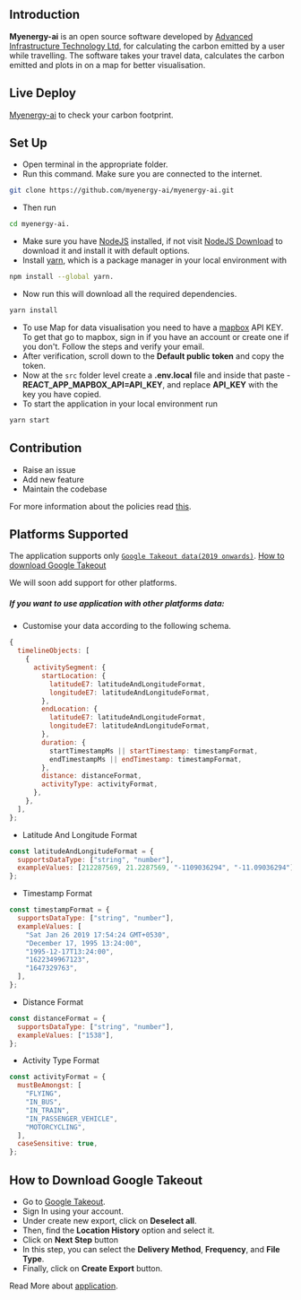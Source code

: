 ## Introduction

**Myenergy-ai** is an open source software developed by [Advanced Infrastructure Technology Ltd](https://www.advanced-infrastructure.co.uk/), for calculating the carbon emitted by a user while travelling. The software takes your travel data, calculates the carbon emitted and plots in on a map for better visualisation.

## Live Deploy

[Myenergy-ai](https://myenergy-ai.web.app/) to check your carbon footprint.

## Set Up

- Open terminal in the appropriate folder.
- Run this command. Make sure you are connected to the internet.

```sh
git clone https://github.com/myenergy-ai/myenergy-ai.git
```

- Then run

```sh
cd myenergy-ai.
```

- Make sure you have [NodeJS](https://nodejs.org/en/) installed, if not visit [NodeJS Download](https://nodejs.org/en/) to download it and install it with default options.
- Install [yarn](https://yarnpkg.com/), which is a package manager in your local environment with

```sh
npm install --global yarn.
```

- Now run this will download all the required dependencies.

```sh
yarn install
```

- To use Map for data visualisation you need to have a [mapbox](https://www.mapbox.com/) API KEY. To get that go to mapbox, sign in if you have an account or create one if you don't. Follow the steps and verify your email.
- After verification, scroll down to the **Default public token** and copy the token.
- Now at the `src` folder level create a **.env.local** file and inside that paste - **REACT_APP_MAPBOX_API=API_KEY**, and replace **API_KEY** with the key you have copied.
- To start the application in your local environment run

```sh
yarn start
```

## Contribution

- Raise an issue
- Add new feature
- Maintain the codebase

For more information about the policies read [this](https://github.com/myenergy-ai/myenergy-ai/blob/master/CONTRIBUTING.md).

## Platforms Supported

The application supports only [`Google Takeout data(2019 onwards)`](https://takeout.google.com/settings/takeout).
[How to download Google Takeout](https://github.com/myenergy-ai/myenergy-ai/blob/dev/README.md#How-to-Download-Google-Takeout)

We will soon add support for other platforms.

##### If you want to use application with other platforms data:

- Customise your data according to the following schema.

```js
{
  timelineObjects: [
    {
      activitySegment: {
        startLocation: {
          latitudeE7: latitudeAndLongitudeFormat,
          longitudeE7: latitudeAndLongitudeFormat,
        },
        endLocation: {
          latitudeE7: latitudeAndLongitudeFormat,
          longitudeE7: latitudeAndLongitudeFormat,
        },
        duration: {
          startTimestampMs || startTimestamp: timestampFormat,
          endTimestampMs || endTimestamp: timestampFormat,
        },
        distance: distanceFormat,
        activityType: activityFormat,
      },
    },
  ],
};
```

- Latitude And Longitude Format

```js
const latitudeAndLongitudeFormat = {
  supportsDataType: ["string", "number"],
  exampleValues: [212287569, 21.2287569, "-1109036294", "-11.09036294"],
};
```

- Timestamp Format

```js
const timestampFormat = {
  supportsDataType: ["string", "number"],
  exampleValues: [
    "Sat Jan 26 2019 17:54:24 GMT+0530",
    "December 17, 1995 13:24:00",
    "1995-12-17T13:24:00",
    "1622349967123",
    "1647329763",
  ],
};
```

- Distance Format

```js
const distanceFormat = {
  supportsDataType: ["string", "number"],
  exampleValues: ["1538"],
};
```

- Activity Type Format

```js
const activityFormat = {
  mustBeAmongst: [
    "FLYING",
    "IN_BUS",
    "IN_TRAIN",
    "IN_PASSENGER_VEHICLE",
    "MOTORCYCLING",
  ],
  caseSensitive: true,
};
```

## How to Download Google Takeout

- Go to [Google Takeout](https://takeout.google.com/settings/takeout).
- Sign In using your account.
- Under create new export, click on **Deselect all**.
- Then, find the **Location History** option and select it.
- Click on **Next Step** button
- In this step, you can select the **Delivery Method**, **Frequency**, and **File Type**.
- Finally, click on **Create Export** button.

Read More about [application](https://myenergy-ai.github.io/myenergy-ai/).

